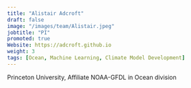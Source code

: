 ```yaml
---
title: "Alistair Adcroft"
draft: false
image: "/images/team/Alistair.jpeg"
jobtitle: "PI"
promoted: true
Website: https://adcroft.github.io
weight: 3
tags: [Ocean, Machine Learning, Climate Model Development]
---
```



Princeton University, Affiliate NOAA-GFDL in Ocean division
